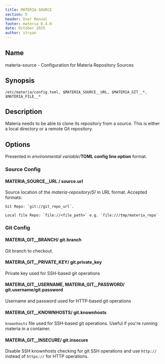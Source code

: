 ```yaml
---
title: MATERIA-SOURCE
section: 5
header: User Manual
footer: materia 0.4.0
date: October 2025
author: stryan
---
```


## Name
materia-source - Configuration for Materia Repository Sources

## Synopsis

`/etc/materia/config.toml, $MATERIA_SOURCE__URL, $MATERIA_GIT__*, $MATERIA_FILE__*`

## Description

Materia needs to be able to clone its repository from a source. This is either a local directory or a remote Git repository.

## Options

Presented in *environmental variable*/**TOML config line option** format.

### Source Config

#### MATERIA_SOURCE__URL / source.url

Source location of the *materia-repository(5)* in URL format. Accepted formats:

    Git Repo: `git://git_repo_url`.

    Local file Repo: `file://<file_path>` e.g. `file:///tmp/materia_repo`

### Git Config

#### **MATERIA_GIT__BRANCH**/ **git.branch**

Git branch to checkout.

#### **MATERIA_GIT__PRIVATE_KEY**/ **git.private_key**

Private key used for SSH-based git operations

#### **MATERIA_GIT__USERNAME**, **MATERIA_GIT__PASSWORD**/ **git.username/git.password**

Username and password used for HTTP-based git operations

#### **MATERIA_GIT__KNOWNHOSTS**/ **git.knownhosts**

`knownhosts` file used for SSH-based git operations. Useful if you're running materia in a container.

#### **MATERIA_GIT__INSECURE**/ **git.insecure**

Disable SSH knownhosts checking for git SSH operations and use `http://` instead of `https://` for HTTP operations.
